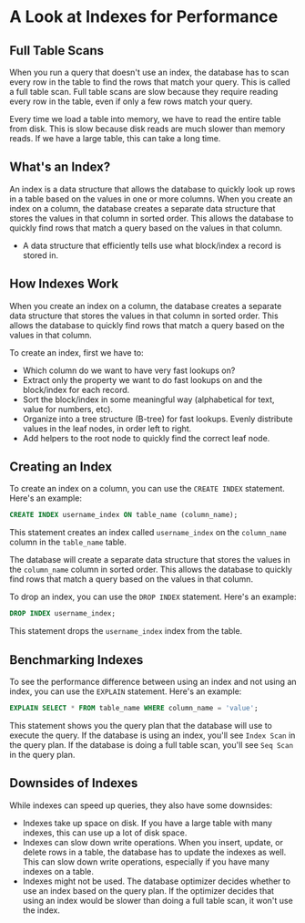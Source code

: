 # A Look at Indexes for Performance

## Full Table Scans

When you run a query that doesn't use an index, the database has to scan every row in the table to find the rows that match your query. This is called a full table scan. Full table scans are slow because they require reading every row in the table, even if only a few rows match your query.

Every time we load a table into memory, we have to read the entire table from disk. This is slow because disk reads are much slower than memory reads. If we have a large table, this can take a long time.

## What's an Index?

An index is a data structure that allows the database to quickly look up rows in a table based on the values in one or more columns. When you create an index on a column, the database creates a separate data structure that stores the values in that column in sorted order. This allows the database to quickly find rows that match a query based on the values in that column.

- A data structure that efficiently tells use what block/index a record is stored in.

## How Indexes Work

When you create an index on a column, the database creates a separate data structure that stores the values in that column in sorted order. This allows the database to quickly find rows that match a query based on the values in that column.

To create an index, first we have to:

- Which column do we want to have very fast lookups on?
- Extract only the property we want to do fast lookups on and the block/index for each record.
- Sort the block/index in some meaningful way (alphabetical for text, value for numbers, etc).
- Organize into a tree structure (B-tree) for fast lookups. Evenly distribute values in the leaf nodes, in order left to right.
- Add helpers to the root node to quickly find the correct leaf node.

## Creating an Index

To create an index on a column, you can use the `CREATE INDEX` statement. Here's an example:

```sql
CREATE INDEX username_index ON table_name (column_name);
```

This statement creates an index called `username_index` on the `column_name` column in the `table_name` table.

The database will create a separate data structure that stores the values in the `column_name` column in sorted order. This allows the database to quickly find rows that match a query based on the values in that column.

To drop an index, you can use the `DROP INDEX` statement. Here's an example:

```sql
DROP INDEX username_index;
```

This statement drops the `username_index` index from the table.

## Benchmarking Indexes

To see the performance difference between using an index and not using an index, you can use the `EXPLAIN` statement. Here's an example:

```sql
EXPLAIN SELECT * FROM table_name WHERE column_name = 'value';
```

This statement shows you the query plan that the database will use to execute the query. If the database is using an index, you'll see `Index Scan` in the query plan. If the database is doing a full table scan, you'll see `Seq Scan` in the query plan.

## Downsides of Indexes

While indexes can speed up queries, they also have some downsides:

- Indexes take up space on disk. If you have a large table with many indexes, this can use up a lot of disk space.
- Indexes can slow down write operations. When you insert, update, or delete rows in a table, the database has to update the indexes as well. This can slow down write operations, especially if you have many indexes on a table.
- Indexes might not be used. The database optimizer decides whether to use an index based on the query plan. If the optimizer decides that using an index would be slower than doing a full table scan, it won't use the index.
